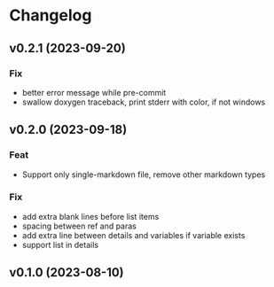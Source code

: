 # Changelog

## v0.2.1 (2023-09-20)

### Fix

- better error message while pre-commit
- swallow doxygen traceback, print stderr with color, if not windows

## v0.2.0 (2023-09-18)

### Feat

- Support only single-markdown file, remove other markdown types

### Fix

- add extra blank lines before list items
- spacing between ref and paras
- add extra line between details and variables if variable exists
- support list in details

## v0.1.0 (2023-08-10)
